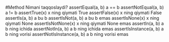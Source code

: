#Method                         Nimani taqqoslaydi?
assertEqual(a, b)              a == b
assertNotEqual(a, b)           a != b
assertTrue(x)                  x ning qiymati True
assertFalse(x)                 x ning qiymati False
assertIs(a, b)                 a bu b
assertIsNot(a, b)              a bu b emas
assertIsNone(x)                x ning qiymati None
assertIsNotNone(x)             x ning qiymati None emas
assertIn(a, b)                 a b ning ichida
assertNotIn(a, b)              a b ning ichida emas
assertIsInstance(a, b)         a b ning vorisi
assertNotIsInstance(a, b)      a b ning vorisi emas